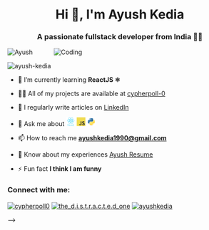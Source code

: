 <h1 align="center">Hi 🤚, I'm Ayush Kedia</h1>
<h3 align="center">A passionate fullstack developer from India 👨‍💻</h3>
<img src="https://github.com/cypherpoll-0/cypherpoll-0/assets/77452909/a5546ece-ac31-4f3b-9aad-dd83badb16f9" alt = "Ayush"/>
<img align="right" alt="Coding" width="400" src="https://user-images.githubusercontent.com/69011963/137184767-79a13ec7-1bb3-4341-a6da-3a149c9c159a.gif">
<p align="left"> <img src="https://komarev.com/ghpvc/?username=arijeet-mukherjee&label=Profile%20views&color=0e75b6&style=flat" alt="ayush-kedia" /> </p>


- 🌱 I’m currently learning **ReactJS ⚛️**

- 👨‍💻 All of my projects are available at [cypherpoll-0](https://ayushkedia.vercel.app)

- 📝 I regularly write articles on [LinkedIn](https://www.linkedin.com/in/cypherpoll0/)

- 💬 Ask me about **<img src="https://raw.githubusercontent.com/devicons/devicon/master/icons/react/react-original-wordmark.svg" alt="react" width="20" height="20"/>  <img src="https://raw.githubusercontent.com/devicons/devicon/master/icons/javascript/javascript-original.svg" alt="javascript" width="20" height="20"/> <img src="https://raw.githubusercontent.com/devicons/devicon/master/icons/python/python-original.svg" alt="python" width="20" height="20"/>**

- 📫 How to reach me **ayushkedia1990@gmail.com**

- 📄 Know about my experiences [Ayush Resume](https://drive.google.com/file/d/1hJE4nl0_UrCaOvCt8-otpZn5P3gu6FkX/view?usp=sharing)

- ⚡ Fun fact **I think I am funny**

<h3 align="left">Connect with me:</h3>
<p align="left">
<a href="https://www.linkedin.com/in/cypherpoll0/" target="blank"><img align="center" src="https://raw.githubusercontent.com/rahuldkjain/github-profile-readme-generator/master/src/images/icons/Social/linked-in-alt.svg" alt="cypherpoll0" height="30" width="40" /></a>
<a href="https://instagram.com/the_d.i.s.t.r.a.c.t.e.d_one" target="blank"><img align="center" src="https://raw.githubusercontent.com/rahuldkjain/github-profile-readme-generator/master/src/images/icons/Social/instagram.svg" alt="the_d.i.s.t.r.a.c.t.e.d_one" height="30" width="40" /></a>
<a href="https://www.leetcode.com/ayushkedia1990" target="blank"><img align="center" src="https://raw.githubusercontent.com/rahuldkjain/github-profile-readme-generator/master/src/images/icons/Social/leet-code.svg" alt="ayushkedia" height="30" width="40" /></a>
</p>

-->

